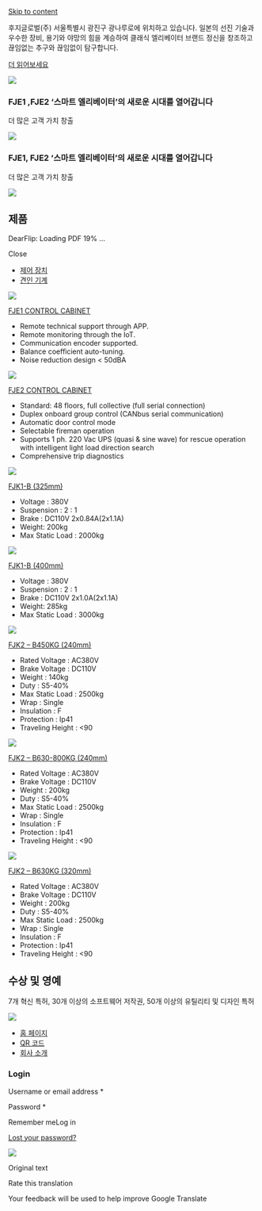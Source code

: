 [Skip to content](https://fuji-global-korea.com/#main)

후지글로벌(주) 서울특별시 광진구 광나루로에 위치하고 있습니다. 일본의 선진 기술과 우수한 장비, 용기와 야망의 힘을 계승하여 클래식 엘리베이터 브랜드 정신을 창조하고 끊임없는 추구와 끊임없이 탐구합니다.

[더 읽어보세요](https://fuji-global-korea.com/about-us/)

![](https://fuji-global-korea.com/wp-content/uploads/2024/05/lift-2.jpg)

### FJE1 ,FJE2 ‘스마트 엘리베이터’의 새로운 시대를 열어갑니다

더 많은 고객 가치 창출

![](https://fuji-global-korea.com/wp-content/uploads/2024/05/lift-1.jpg)

### FJE1, FJE2 ‘스마트 엘리베이터’의 새로운 시대를 열어갑니다

더 많은 고객 가치 창출

![](https://fuji-global-korea.com/wp-content/uploads/2024/05/lift-3.jpg)

## **제품**

DearFlip: Loading PDF 19% ...

Close

- [제어 장치](https://fuji-global-korea.com/#tab_%EC%A0%9C%EC%96%B4-%EC%9E%A5%EC%B9%98)
- [견인 기계](https://fuji-global-korea.com/#tab_%EA%B2%AC%EC%9D%B8-%EA%B8%B0%EA%B3%84)

[![](https://fuji-global-korea.com/wp-content/uploads/2024/05/FJE1-1.png)](https://fuji-global-korea.com/product/name-elevator-traction-machine-236/)

[FJE1 CONTROL CABINET](https://fuji-global-korea.com/product/name-elevator-traction-machine-236/)

- Remote technical support through APP.
- Remote monitoring through the IoT.
- Communication encoder supported.
- Balance coefficient auto-tuning.
- Noise reduction design < 50dBA

[![](https://fuji-global-korea.com/wp-content/uploads/2024/05/FJE2.png)](https://fuji-global-korea.com/product/name-elevator-traction-machine-246/)

[FJE2 CONTROL CABINET](https://fuji-global-korea.com/product/name-elevator-traction-machine-246/)

- Standard: 48 floors, full collective (full serial connection)
- Duplex onboard group control (CANbus serial communication)
- Automatic door control mode
- Selectable fireman operation
- Supports 1 ph. 220 Vac UPS (quasi & sine wave) for rescue operation
with intelligent light load direction
search
- Comprehensive trip diagnostics

[![](https://fuji-global-korea.com/wp-content/uploads/2024/05/FJK1-325mm.png)](https://fuji-global-korea.com/product/name-elevator-traction-machine-251/)

[FJK1-B (325mm)](https://fuji-global-korea.com/product/name-elevator-traction-machine-251/)

- Voltage : 380V
- Suspension : 2 : 1
- Brake : DC110V 2x0.84A(2x1.1A)
- Weight: 200kg
- Max Static Load : 2000kg

[![](https://fuji-global-korea.com/wp-content/uploads/2024/05/FJK1-400mm.png)](https://fuji-global-korea.com/product/name-elevator-traction-machine-248/)

[FJK1-B (400mm)](https://fuji-global-korea.com/product/name-elevator-traction-machine-248/)

- Voltage : 380V
- Suspension : 2 : 1
- Brake : DC110V 2x1.0A(2x1.1A)
- Weight: 285kg
- Max Static Load : 3000kg

[![](https://fuji-global-korea.com/wp-content/uploads/2024/05/FJK2-240mm.png)](https://fuji-global-korea.com/product/fjk2-traction-machine/)

[FJK2 – B450KG (240mm)](https://fuji-global-korea.com/product/fjk2-traction-machine/)

- Rated Voltage : AC380V
- Brake Voltage : DC110V
- Weight : 140kg
- Duty : S5-40%
- Max Static Load : 2500kg
- Wrap : Single
- Insulation : F
- Protection : Ip41
- Traveling Height : <90

[![](https://fuji-global-korea.com/wp-content/uploads/2024/05/FJK2-320mm-1.png)](https://fuji-global-korea.com/product/name-elevator-traction-machine-247/)

[FJK2 – B630-800KG (240mm)](https://fuji-global-korea.com/product/name-elevator-traction-machine-247/)

- Rated Voltage : AC380V
- Brake Voltage : DC110V
- Weight : 200kg
- Duty : S5-40%
- Max Static Load : 2500kg
- Wrap : Single
- Insulation : F
- Protection : Ip41
- Traveling Height : <90

[![](https://fuji-global-korea.com/wp-content/uploads/2024/05/FJK2-320mm-1.png)](https://fuji-global-korea.com/product/name-elevator-traction-machine-244/)

[FJK2 – B630KG (320mm)](https://fuji-global-korea.com/product/name-elevator-traction-machine-244/)

- Rated Voltage : AC380V
- Brake Voltage : DC110V
- Weight : 200kg
- Duty : S5-40%
- Max Static Load : 2500kg
- Wrap : Single
- Insulation : F
- Protection : Ip41
- Traveling Height : <90

## **수상 및 영예**

7개 혁신 특허, 30개 이상의 소프트웨어 저작권, 50개 이상의 유틸리티 및 디자인 특허

![](https://fuji-global-korea.com/wp-content/uploads/2024/05/hinh-1.jpg)

- [홈 페이지](https://fuji-global-korea.com/)
- [QR 코드](https://fuji-global-korea.com/qr-code/)
- [회사 소개](https://fuji-global-korea.com/about-us/)

### Login

Username or email address \*

Password \*

Remember meLog in

[Lost your password?](https://fuji-global-korea.com/tai-khoan/lost-password/)

![](https://fonts.gstatic.com/s/i/productlogos/translate/v14/24px.svg)

Original text

Rate this translation

Your feedback will be used to help improve Google Translate